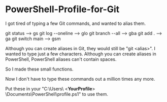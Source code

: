 # PowerShell-Profile-for-Git

I got tired of typing a few Git commands, and wanted to alias them.

git status           -->  gs
git log --oneline    -->  glo
git branch --all     -->  gba
git add .            -->  ga
git switch main      -->  gsm   

Although you can create aliases in Git, they would still be "git \<alias>".   I wanted to type just a few characters.
Although you can create aliases in PowerShell, PowerShell aliases can't contain spaces.

So I made these small functions.

Now I don't have to type these commands out a million times any more.

Put these in your "C:\Users\ <__YourProfile__> \Documents\PowerShell\profile.ps1"  to use them.
